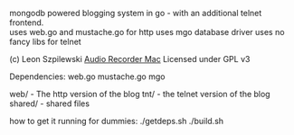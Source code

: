 mongodb powered blogging system in go - with an additional telnet frontend.  
uses web.go and mustache.go for http
uses mgo database driver
uses no fancy libs for telnet

(c) Leon Szpilewski
[Audio Recorder Mac](http://www.fluxforge.com/kvlt/)
Licensed under GPL v3

Dependencies:
	web.go
	mustache.go
	mgo

web/ - The http version of the blog
tnt/ - the telnet version of the blog
shared/ - shared files

how to get it running for dummies:
./getdeps.sh
./build.sh



